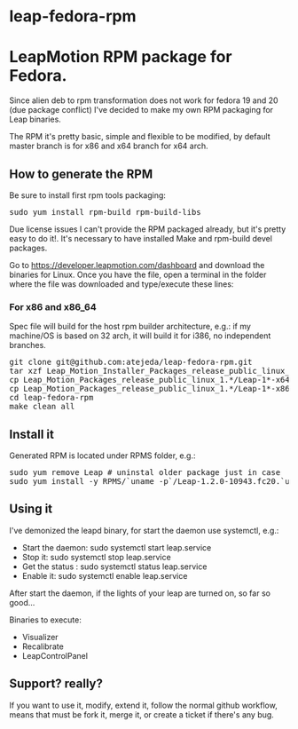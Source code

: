 leap-fedora-rpm
===============

# LeapMotion RPM package for Fedora. #

Since alien deb to rpm transformation does not work for fedora 19 and 20 (due package conflict) I've decided to make my own RPM packaging for Leap binaries.

The RPM it's pretty basic, simple and flexible to be modified, by default master branch is for x86 and x64 branch for x64 arch.

## How to generate the RPM ##

Be sure to install first rpm tools packaging: 

<pre>
sudo yum install rpm-build rpm-build-libs
</pre>

Due license issues I can't provide the RPM packaged already, but it's pretty easy to do it!. It's necessary to have installed Make and rpm-build devel packages.

Go to https://developer.leapmotion.com/dashboard and download the binaries for Linux. Once you have the file, open a terminal in the folder where the file was downloaded and type/execute these lines:

### For x86 and x86_64 ###

Spec file will build for the host rpm builder architecture, e.g.: if my machine/OS is based on 32 arch, it will build it for i386, no independent branches.

<pre>
git clone git@github.com:atejeda/leap-fedora-rpm.git
tar xzf Leap_Motion_Installer_Packages_release_public_linux_1*.tgz
cp Leap_Motion_Packages_release_public_linux_1.*/Leap-1*-x64.deb leap-fedora-rpm/SOURCES/Leap-1.2.0-x64.deb
cp Leap_Motion_Packages_release_public_linux_1.*/Leap-1*-x86.deb leap-fedora-rpm/SOURCES/Leap-1.2.0-x86.deb
cd leap-fedora-rpm
make clean all
</pre>

## Install it ##

Generated RPM is located under RPMS folder, e.g.:

<pre>
sudo yum remove Leap # uninstal older package just in case
sudo yum install -y RPMS/`uname -p`/Leap-1.2.0-10943.fc20.`uname -p`.rpm
</pre>

## Using it ##

I've demonized the leapd binary, for start the daemon use systemctl, e.g.:

 *   Start the daemon: sudo systemctl start leap.service
 *   Stop it: sudo systemctl stop leap.service
 *   Get the status : sudo systemctl status leap.service
 *   Enable it: sudo systemctl enable leap.service

After start the daemon, if the lights of your leap are turned on, so far so good...

Binaries to execute:

 *   Visualizer
 *   Recalibrate
 *   LeapControlPanel
 
## Support? really? ##

If you want to use it, modify, extend it, follow the normal github workflow, means that must be fork it, merge it, or create a ticket if there's any bug.
